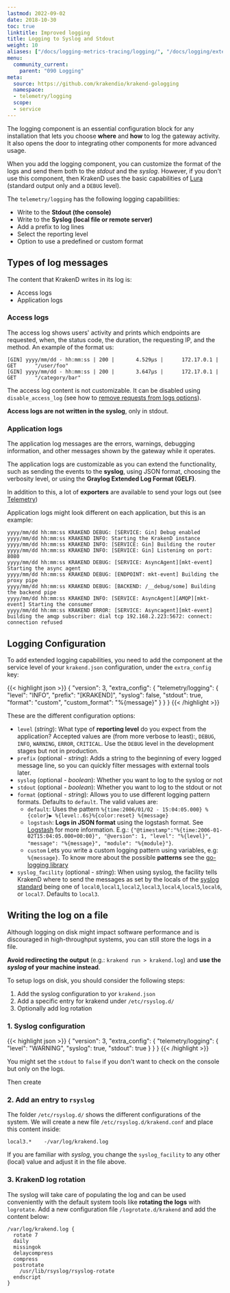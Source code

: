 ```yaml
---
lastmod: 2022-09-02
date: 2018-10-30
toc: true
linktitle: Improved logging
title: Logging to Syslog and Stdout
weight: 10
aliases: ["/docs/logging-metrics-tracing/logging/", "/docs/logging/extended-logging/"]
menu:
  community_current:
    parent: "090 Logging"
meta:
  source: https://github.com/krakendio/krakend-gologging
  namespace:
  - telemetry/logging
  scope:
  - service
---
```

The logging component is an essential configuration block for any installation that lets you choose **where** and **how** to log the gateway activity. It also opens the door to integrating other components for more advanced usage.

When you add the logging component, you can customize the format of the logs and send them both to the *stdout* and the *syslog*. However, if you don't use this component, then KrakenD uses the basic capabilities of [Lura](https://luraproject.org) (standard output only and a `DEBUG` level).

The `telemetry/logging` has the following logging capabilities:

- Write to the **Stdout (the console)**
- Write to the **Syslog (local file or remote server)**
- Add a prefix to log lines
- Select the reporting level
- Option to use a predefined or custom format

## Types of log messages
The content that KrakenD writes in its log is:

- Access logs
- Application logs

### Access logs
The access log shows users' activity and prints which endpoints are requested, when, the status code, the duration, the requesting IP, and the method. An example of the format us:

    [GIN] yyyy/mm/dd - hh:mm:ss | 200 |       4.529µs |      172.17.0.1 | GET      "/user/foo"
    [GIN] yyyy/mm/dd - hh:mm:ss | 200 |       3.647µs |      172.17.0.1 | GET      "/category/bar"

The access log content is not customizable. It can be disabled using `disable_access_log` (see how to [remove requests from logs options](/docs/service-settings/router-options/#remove-requests-from-logs)).

**Access logs are not written in the syslog**, only in stdout.

### Application logs
The application log messages are the errors, warnings, debugging information, and other messages shown by the gateway while it operates.

The application logs are customizable as you can extend the functionality, such as sending the events to the **syslog**, using JSON format, choosing the verbosity level, or using the **Graylog Extended Log Format (GELF)**.

In addition to this, a lot of **exporters** are available to send your logs out (see [Telemetry](/docs/telemetry/))

Application logs might look different on each application, but this is an example:

    yyyy/mm/dd hh:mm:ss KRAKEND DEBUG: [SERVICE: Gin] Debug enabled
    yyyy/mm/dd hh:mm:ss KRAKEND INFO: Starting the KrakenD instance
    yyyy/mm/dd hh:mm:ss KRAKEND INFO: [SERVICE: Gin] Building the router
    yyyy/mm/dd hh:mm:ss KRAKEND INFO: [SERVICE: Gin] Listening on port: 8080
    yyyy/mm/dd hh:mm:ss KRAKEND DEBUG: [SERVICE: AsyncAgent][mkt-event] Starting the async agent
    yyyy/mm/dd hh:mm:ss KRAKEND DEBUG: [ENDPOINT: mkt-event] Building the proxy pipe
    yyyy/mm/dd hh:mm:ss KRAKEND DEBUG: [BACKEND: /__debug/some] Building the backend pipe
    yyyy/mm/dd hh:mm:ss KRAKEND INFO: [SERVICE: AsyncAgent][AMQP][mkt-event] Starting the consumer
    yyyy/mm/dd hh:mm:ss KRAKEND ERROR: [SERVICE: Asyncagent][mkt-event] building the amqp subscriber: dial tcp 192.168.2.223:5672: connect: connection refused

## Logging Configuration
To add extended logging capabilities, you need to add the component at the service level of your `krakend.json` configuration, under the `extra_config` key:

{{< highlight json >}}
{
  "version": 3,
  "extra_config": {
    "telemetry/logging": {
      "level": "INFO",
      "prefix": "[KRAKEND]",
      "syslog": false,
      "stdout": true,
      "format": "custom",
      "custom_format": "%{message}"
    }
  }
}
{{< /highlight >}}

These are the different configuration options:

- `level` (*string*): What type of **reporting level** do you expect from the application? Accepted values are (from more verbose to least):, `DEBUG`, `INFO`, `WARNING`, `ERROR`, `CRITICAL`. Use the `DEBUG` level in the development stages but not in production.
- `prefix` (optional - *string*): Adds a string to the beginning of every logged message line, so you can quickly filter messages with external tools later.
- `syslog` (optional - *boolean*): Whether you want to log to the syslog or not
- `stdout` (optional - *boolean*): Whether you want to log to the stdout or not
- `format` (optional - *string*): Allows you to use different logging pattern formats. Defaults to `default`. The valid values are:
    - `default`: Uses the pattern `%{time:2006/01/02 - 15:04:05.000} %{color}▶ %{level:.6s}%{color:reset} %{message}`
    - `logstash`: **Logs in JSON format** using the logstash format. See [Logstash](/docs/logging/logstash/) for more information. E.g.: `{"@timestamp":"%{time:2006-01-02T15:04:05.000+00:00}", "@version": 1, "level": "%{level}", "message": "%{message}", "module": "%{module}"}`.
    - `custom` Lets you write a custom logging pattern using variables, e.g: `%{message}`. To know more about the possible **patterns** see the [go-logging library](https://github.com/op/go-logging/blob/master/format.go#L156)
- `syslog_facility` (optional - *string*): When using syslog, the facility tells KrakenD where to send the messages as set by the locals of the [syslog standard](https://www.rfc-editor.org/rfc/rfc5424.html) being one of `local0`,`local1`,`local2`,`local3`,`local4`,`local5`,`local6`, or `local7`. Defaults to `local3`.

## Writing the log on a file
Although logging on disk might impact software performance and is discouraged in high-throughput systems, you can still store the logs in a file.

**Avoid redirecting the output** (e.g.: `krakend run > krakend.log`) and **use the *syslog* of your machine instead**.

To setup logs on disk, you should consider the following steps:

1) Add the syslog configuration to yor `krakend.json`
2) Add a specific entry for krakend under `/etc/rsyslog.d/`
3) Optionally add log rotation

### 1. Syslog configuration
{{< highlight json >}}
{
  "version": 3,
  "extra_config": {
    "telemetry/logging": {
      "level": "WARNING",
      "syslog": true,
      "stdout": true
    }
  }
}
{{< /highlight >}}

You might set the `stdout` to `false` if you don't want to check on the console but only on the logs.

Then create

### 2. Add an entry to `rsyslog`
The folder `/etc/rsyslog.d/` shows the different configurations of the system. We will create a new file `/etc/rsyslog.d/krakend.conf` and place this content inside:

    local3.*    -/var/log/krakend.log

If you are familiar with *syslog*, you change the `syslog_facility` to any other (local) value and adjust it in the file above.

### 3. KrakenD log rotation
The syslog will take care of populating the log and can be used conveniently with the default system tools like **rotating the logs** with `logrotate`. Add a new configuration file `/logrotate.d/krakend` and add the content below:

```
/var/log/krakend.log {
  rotate 7
  daily
  missingok
  delaycompress
  compress
  postrotate
    /usr/lib/rsyslog/rsyslog-rotate
  endscript
}
```
